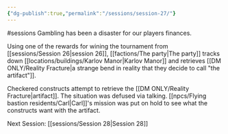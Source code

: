 ```yaml
---
{"dg-publish":true,"permalink":"/sessions/session-27/"}
---
```


#sessions
Gambling has been a disaster for our players finances.

Using one of the rewards for wining the tournament from [[sessions/Session 26\|session 26]], [[factions/The party\|The party]] tracks down [[locations/buildings/Karlov Manor\|Karlov Manor]] and retrieves [[DM ONLY/Reality Fracture\|a strange bend in reality that they decide to call "the artifact"]].

Checkered constructs attempt to retrieve the [[DM ONLY/Reality Fracture\|artifact]]. The situation was defused via talking.
[[npcs/Flying bastion residents/Carl\|Carl]]'s mission was put on hold to see what the constructs want with the artifact.

Next Session: [[sessions/Session 28\|Session 28]]
